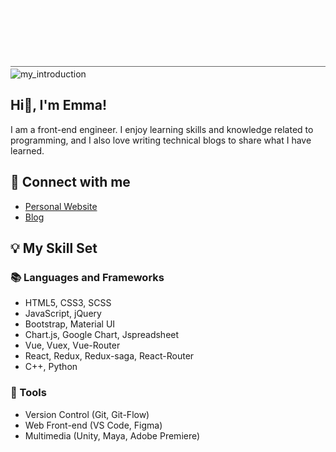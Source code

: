 ![my_introduction](./my_introduction.gif)
![my_introduction](./github_intro.gif)

## Hi👋, I'm Emma!
I am a front-end engineer. I enjoy learning skills and knowledge related to programming, and I also love writing technical blogs to share what I have learned.

## 📎 Connect with me
- [Personal Website](https://Huiwen-Huang.github.io/)
- [Blog](https://Huiwen-Huang.github.io/blog/)

## 💡 My Skill Set

### 📚 Languages and Frameworks
- HTML5, CSS3, SCSS
- JavaScript, jQuery
- Bootstrap, Material UI
- Chart.js, Google Chart, Jspreadsheet
- Vue, Vuex, Vue-Router
- React, Redux, Redux-saga, React-Router
- C++, Python

### 🔧 Tools
- Version Control (Git, Git-Flow)
- Web Front-end (VS Code, Figma)
- Multimedia (Unity, Maya, Adobe Premiere)